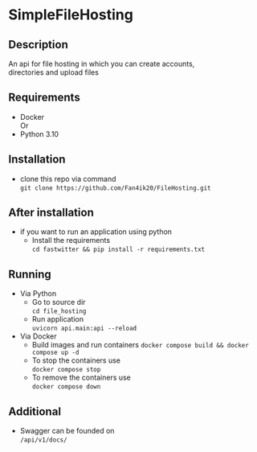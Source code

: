 # SimpleFileHosting
## Description
An api for file hosting in which you can create accounts,  
directories and upload files
## Requirements
- Docker  
Or
- Python 3.10

## Installation
- clone this repo via command  
`git clone https://github.com/Fan4ik20/FileHosting.git`
## After installation
- if you want to run an application using python
  - Install the requirements  
  `cd fastwitter && pip install -r requirements.txt`
## Running
- Via Python
  - Go to source dir  
  `cd file_hosting`
  - Run application  
  `uvicorn api.main:api --reload`
- Via Docker
  - Build images and run containers
  `docker compose build && docker compose up -d`
  - To stop the containers use  
  `docker compose stop`
  - To remove the containers use  
  `docker compose down`
## Additional
- Swagger can be founded on  
`/api/v1/docs/`